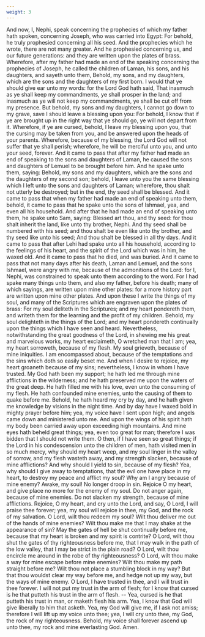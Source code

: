 ```yaml
---
weight: 3
---
```

And now, I, Nephi, speak concerning the prophecies of which my father hath spoken, concerning Joseph, who was carried into Egypt: For behold, he truly prophesied concerning all his seed. And the prophecies which he wrote, there are not many greater. And he prophesied concerning us, and our future generations: and they are written upon the plates of brass. Wherefore, after my father had made an end of the speaking concerning the prophecies of Joseph, he called the children of Laman, his sons, and his daughters, and sayeth unto them, Behold, my sons, and my daughters, which are the sons and the daughters of my first born. I would that ye should give ear unto my words: for the Lord God hath said, That inasmuch as ye shall keep my commandments, ye shall prosper in the land; and inasmuch as ye will not keep my commandments, ye shall be cut off from my presence. But behold, my sons and my daughters, I cannot go down to my  grave, save I should leave a blessing upon you: For behold, I know that if ye are brought up in the right way that ye should go, ye will not depart from it. Wherefore, if ye are cursed, behold, I leave my blessing upon you, that the cursing may be taken from you, and be answered upon the heads of your parents. Wherefore, because of my blessing, the Lord God will not suffer that ye shall perish; wherefore, he will be merciful unto you, and unto your seed, forever. And it came to pass that after my father had made an end of speaking to the sons and daughters of Laman, he caused the sons and daughters of Lemuel to be brought before him. And he spake unto them, saying: Behold, my sons and my daughters, which are the sons and the daughters of my second son; behold, I leave unto you the same blessing which I left unto the sons and daughters of Laman; wherefore, thou shalt not utterly be destroyed; but in the end, thy seed shall be blessed. And it came to pass that when my father had made an end of speaking unto them, behold, it came to pass that he spake unto the sons of Ishmael, yea, and even all his household. And after that he had made an end of speaking unto them, he spake unto Sam, saying: Blessed art thou, and thy seed: for thou shalt inherit the land, like unto thy brother, Nephi. And thy seed shall be numbered with his seed; and thou shalt be even like unto thy brother, and thy seed like unto his seed; And thou shalt be blessed in all thy days. And it came to pass that after Lehi had spake unto all his household, according to the feelings of his heart, and the spirit of the Lord which was in him, he waxed old. And it came to pass that he died, and was buried. And it came to pass that not many days after his death, Laman and Lemuel, and the sons Ishmael, were angry with me, because of the admonitions of the Lord: for I, Nephi, was constrained to speak unto them according to the word. For I had spake many things unto them, and also my father, before his death; many of which sayings, are written upon mine other plates: for a more history part are written upon mine other plates. And upon these I write the things of my soul, and many of the Scriptures which are engraven upon the plates of brass: For my soul deliteth in the Scriptures; and my heart pondereth them, and writeth them for the learning and the profit of my children. Behold, my soul delighteth in the things of the Lord; and my heart pondereth continually upon the things which I have seen and heard. Nevertheless,  notwithstanding the great goodness of the Lord, in shewing me his great and marvelous works, my heart exclaimeth, O wretched man that I am; yea, my heart sorroweth, because of my flesh. My soul grieveth, because of mine iniquities. I am encompassed about, because of the temptations and the sins which doth so easily beset me. And when I desire to rejoice, my heart groaneth because of my sins; nevertheless, I know in whom I have trusted. My God hath been my support; he hath led me through mine afflictions in the wilderness; and he hath preserved me upon the waters of the great deep. He hath filled me with his love, even unto the consuming of my flesh. He hath confounded mine enemies, unto the causing of them to quake before me. Behold, he hath heard my cry by day, and he hath given me knowledge by visions in the night time. And by day have I waxed bold in mighty prayer before him; yea, my voice have I sent upon high; and angels came down and ministered unto me. And upon the wings of his spirit hath my body been carried away upon exceeding high mountains. And mine eyes hath beheld great things; yea, even too great for man; therefore I was bidden that I should not write them. O then, if I have seen so great things; if the Lord in his condescension unto the children of men, hath visited men in so much mercy, why should my heart weep, and my soul linger in the valley of sorrow, and my flesh wasteth away, and my strength slacken, because of mine afflictions? And why should I yield to sin, because of my flesh? Yea, why should I give away to temptations, that the evil one have place in my heart, to destroy my peace and afflict my soul? Why am I angry because of mine enemy? Awake, my soul! No longer droop in sin. Rejoice O my heart, and give place no more for the enemy of my soul. Do not anger again, because of mine enemies. Do not slacken my strength, because of mine afflictions. Rejoice, O my heart, and cry unto the Lord, and say, O Lord, I will praise thee forever; yea, my soul will rejoice in thee, my God, and the rock of my salvation. O Lord, wilt thou redeem my soul? Wilt thou deliver me out of the hands of mine enemies? Wilt thou make me that I may shake at the appearance of sin? May the gates of hell be shut continually before me, because that my heart is broken and my spirit is contrite? O Lord, wilt thou shut the gates of thy righteousness before me, that I may walk in the path of the low valley, that I may be strict in the plain road? O Lord, wilt thou encircle me around  in the robe of thy righteousness? O Lord, wilt thou make a way for mine escape before mine enemies? Wilt thou make my path straight before me? Wilt thou not place a stumbling block in my way? But that thou wouldst clear my way before me, and hedge not up my way, but the ways of mine enemy. O Lord, I have trusted in thee, and I will trust in thee forever. I will not put my trust in the arm of flesh; for I know that cursed is he that putteth his trust in the arm of flesh. -- Yea, cursed is he that putteth his trust in man, or maketh flesh his arm. Yea, I know that God will give liberally to him that asketh. Yea, my God will give me, if I ask not amiss; therefore I will lift up my voice unto thee; yea, I will cry unto thee, my God, the rock of my righteousness. Behold, my voice shall forever ascend up unto thee, my rock and mine everlasting God. Amen.
